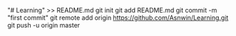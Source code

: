 "# Learning" >> README.md
git init
git add README.md
git commit -m "first commit"
git remote add origin https://github.com/Asnwin/Learning.git
git push -u origin master
